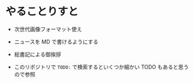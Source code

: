 # やることりすと

- 次世代画像フォーマット使え
- ニュースを MD で書けるようにする
- 総書記による御挨拶

- このリポジトリで `TODO:` で検索するといくつか細かい TODO もあると思うので参照
